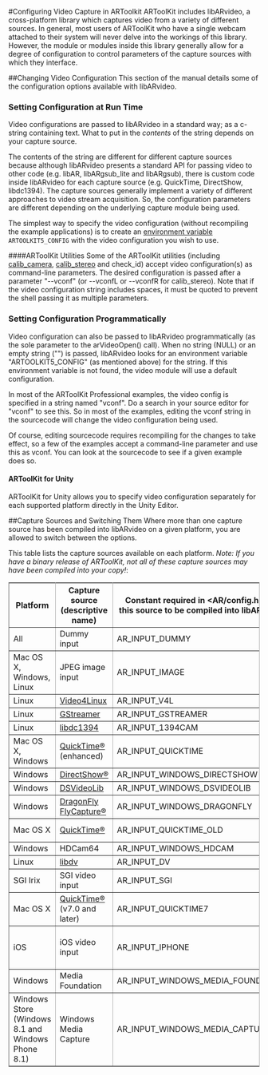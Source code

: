 #Configuring Video Capture in ARToolkit
ARToolKit includes libARvideo, a cross-platform library which captures video from a variety of different sources. In general, most users of ARToolKit who have a single webcam attached to their system will never delve into the workings of this library. However, the module or modules inside this library generally allow for a degree of configuration to control parameters of the capture sources with which they interface.

##Changing Video Configuration
This section of the manual details some of the configuration options available with libARvideo.

### Setting Configuration at Run Time
Video configurations are passed to libARvideo in a standard way; as a c-string containing text. What to put in the *contents* of the string depends on your capture source.

The contents of the string are different for different capture sources because although libARvideo presents a standard API for passing video to other code (e.g. libAR, libARgsub_lite and libARgsub), there is custom code inside libARvideo for each capture source (e.g. QuickTime, DirectShow, libdc1394). The capture sources generally implement a variety of different approaches to video stream acquisition. So, the configuration parameters are different depending on the underlying capture module being used.

The simplest way to specify the video configuration (without recompiling the example applications) is to create an [environment variable][general_environment_variables] `ARTOOLKIT5_CONFIG` with the video configuration you wish to use.

####ARToolKit Utilities
Some of the ARToolKit utilities (including [calib_camera][config_camera_calibration], [calib_stereo][config_camera_stereo_tracking] and check_id) accept video configuration(s) as command-line parameters. The desired configuration is passed after a parameter "--vconf" (or --vconfL or --vconfR for calib_stereo). Note that if the video configuration string includes spaces, it must be quoted to prevent the shell passing it as multiple parameters.

### Setting Configuration Programmatically
Video configuration can also be passed to libARvideo programmatically (as the sole parameter to the arVideoOpen() call). When no string (NULL) or an empty string ("") is passed, libARvideo looks for an environment variable "ARTOOLKIT5_CONFIG" (as mentioned above) for the string. If this environment variable is not found, the video module will use a default configuration.

In most of the ARToolKit Professional examples, the video config is specified in a string named "vconf". Do a search in your source editor for "vconf" to see this. So in most of the examples, editing the vconf string in the sourcecode will change the video configuration being used.

Of course, editing sourcecode requires recompiling for the changes to take effect, so a few of the examples accept a command-line parameter and use this as vconf. You can look at the sourcecode to see if a given example does so.

#### ARToolKit for Unity
ARToolKit for Unity allows you to specify video configuration separately for each supported platform directly in the Unity Editor.

##Capture Sources and Switching Them
Where more than one capture source has been compiled into libARvideo on a given platform, you are allowed to switch between the options.

This table lists the capture sources available on each platform. *Note: If you have a binary release of ARToolKit, not all of these capture sources may have been compiled into your copy!*:
<table rules="all" style="margin:1em 1em 1em 0; border:solid 1px #AAAAAA; border-collapse:collapse;empty-cells:show;" border="2" cellpadding="3" cellspacing="4">
<tbody><tr>
<th>Platform </th><th> Capture source (descriptive name) </th><th> Constant required in &lt;AR/config.h&gt; for this source to be compiled into libARvideo </th><th>  video config string to select this capture source </th><th> Avail.: (1) </th><th> Unavail.: (2)
</th></tr>
<tr>
<td>All
</td><td>Dummy input
</td><td>AR_INPUT_DUMMY
</td><td> -device=Dummy
</td><td>4.0.0
</td><td>
</td></tr>
<tr>
<td>Mac OS X, Windows, Linux
</td><td>JPEG image input
</td><td>AR_INPUT_IMAGE
</td><td> -device=Image
</td><td>4.6.2
</td><td>
</td></tr>
<tr>
<td>Linux
</td><td><a href="http://www.video4linux.net/" class="external text" rel="nofollow">Video4Linux</a>
</td><td>AR_INPUT_V4L
</td><td> -device=LinuxV4L
</td><td>4.0.0
</td><td>
</td></tr>
<tr>
<td>Linux
</td><td><a href="http://gstreamer.freedesktop.org/" class="external text" rel="nofollow">GStreamer</a>
</td><td>AR_INPUT_GSTREAMER
</td><td> -device=GStreamer
</td><td>4.3.2
</td><td>
</td></tr>
<tr>
<td>Linux
</td><td><a href="http://sourceforge.net/projects/libdc1394/" class="external text" rel="nofollow">libdc1394</a>
</td><td>AR_INPUT_1394CAM
</td><td> -device=Linux1394Cam
</td><td>4.0.0
</td><td>
</td></tr>
<tr>
<td>Mac OS X, Windows
</td><td><a href="http://www.apple.com/quicktime/" class="external text" rel="nofollow">QuickTime®</a> (enhanced)
</td><td>AR_INPUT_QUICKTIME
</td><td> -device=QUICKTIME
</td><td>4.3.0
</td><td>
</td></tr>
<tr>
<td>Windows
</td><td><a href="http://msdn2.microsoft.com/en-us/library/ms783323.aspx" class="external text" rel="nofollow">DirectShow®</a>
</td><td>AR_INPUT_WINDOWS_DIRECTSHOW
</td><td> -device=WinDS
</td><td>4.0.0644
</td><td>4.0.065,4.1.x
</td></tr>
<tr>
<td>Windows
</td><td><a href="http://sourceforge.net/projects/dsvideolib" class="external text" rel="nofollow">DSVideoLib</a>
</td><td>AR_INPUT_WINDOWS_DSVIDEOLIB
</td><td> -device=WinDSVL
</td><td>4.1.0
</td><td>
</td></tr>
<tr>
<td>Windows
</td><td><a href="http://www.ptgrey.com/products/pgrflycapture/" class="external text" rel="nofollow">DragonFly FlyCapture®</a>
</td><td>AR_INPUT_WINDOWS_DRAGONFLY
</td><td> -device=WinDF
</td><td>4.0.0644
</td><td>4.0.065
</td></tr>
<tr>
<td>Mac OS X
</td><td><a href="http://www.apple.com/quicktime/" class="external text" rel="nofollow">QuickTime®</a>
</td><td>AR_INPUT_QUICKTIME_OLD
</td><td> -device=QUICKTIME_OLD
</td><td>4.0.0
</td><td>
</td></tr>
<tr>
<td>Windows
</td><td>HDCam64
</td><td>AR_INPUT_WINDOWS_HDCAM
</td><td> -device=WinHD
</td><td>4.0.0644
</td><td>4.0.065
</td></tr>
<tr>
<td>Linux
</td><td><a href="http://libdv.sourceforge.net/" class="external text" rel="nofollow">libdv</a>
</td><td>AR_INPUT_DV
</td><td> -device=LinuxDV
</td><td>4.0.0
</td><td>4.1.x, 4.3.x
</td></tr>
<tr>
<td>SGI Irix
</td><td>SGI video input
</td><td>AR_INPUT_SGI
</td><td> -device=SGI
</td><td>4.0.0
</td><td>4.1.x, 4.3.x
</td></tr>
<tr>
<td>Mac OS X
</td><td><a href="http://www.apple.com/quicktime/" class="external text" rel="nofollow">QuickTime®</a> (v7.0 and later)
</td><td>AR_INPUT_QUICKTIME7
</td><td> -device=QuickTime7
</td><td>4.5.0
</td><td>
</td></tr>
<tr>
<td>iOS
</td><td>iOS video input
</td><td>AR_INPUT_IPHONE
</td><td> -device=iPhone
</td><td>4.4.3 (iOS release 1.0)
</td><td>
</td></tr>
<tr>
<td>Windows
</td><td>Media Foundation
</td><td>AR_INPUT_WINDOWS_MEDIA_FOUNDATION
</td><td> -device=WinMF
</td><td>5.1.5
</td><td>
</td></tr>
<tr>
<td>Windows Store (Windows 8.1 and Windows Phone 8.1)
</td><td>Windows Media Capture
</td><td>AR_INPUT_WINDOWS_MEDIA_CAPTURE
</td><td> -device=WinMC
</td><td>5.1.7
</td><td>
</td></tr></tbody></table>

[general_environment_variables]: general_environment_variables
[config_camera_calibration]: Configuration:config_camera_calibration
[config_camera_stereo_tracking]: Advanced_Topics:config_camera_stereo_tracking